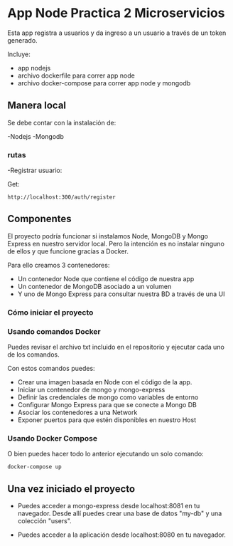 # App Node Practica 2 Microservicios

Esta app registra a usuarios y da ingreso a un usuario a través de un  token generado.

Incluye:

- app nodejs
- archivo dockerfile para correr app node
- archivo docker-compose para correr app node y mongodb

## Manera local
Se debe contar con la instalación de:

-Nodejs 
-Mongodb

### rutas
-Registrar usuario:

Get:

    http://localhost:300/auth/register

## Componentes
El proyecto podría funcionar si instalamos Node, MongoDB y Mongo Express en nuestro servidor local.
Pero la intención es no instalar ninguno de ellos y que funcione gracias a Docker.

Para ello creamos 3 contenedores:
- Un contenedor Node que contiene el código de nuestra app
- Un contenedor de MongoDB asociado a un volumen
- Y uno de Mongo Express para consultar nuestra BD a través de una UI

### Cómo iniciar el proyecto

### Usando comandos Docker

Puedes revisar el archivo txt incluido en el repositorio y ejecutar cada uno de los comandos.

Con estos comandos puedes:
- Crear una imagen basada en Node con el código de la app.
- Iniciar un contenedor de mongo y mongo-express
- Definir las credenciales de mongo como variables de entorno 
- Configurar Mongo Express para que se conecte a Mongo DB
- Asociar los contenedores a una Network
- Exponer puertos para que estén disponibles en nuestro Host

### Usando Docker Compose

O bien puedes hacer todo lo anterior ejecutando un solo comando:

    docker-compose up
    
## Una vez iniciado el proyecto

- Puedes acceder a mongo-express desde localhost:8081 en tu navegador.
  Desde allí puedes crear una base de datos "my-db" y una colección "users".       
    
- Puedes acceder a la aplicación desde localhost:8080 en tu navegador.
